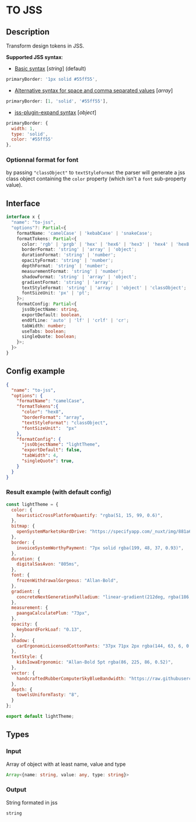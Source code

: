 # TO JSS

## Description

Transform design tokens in JSS.

**Supported JSS syntax**:
- [Basic syntax](https://cssinjs.org/jss-syntax?v=v10.4.0#basic-syntax) [_string_] (default)
```js
primaryBorder: '1px solid #55ff55',
```
- [Alternative syntax for space and comma separated values](https://cssinjs.org/jss-syntax?v=v10.4.0#alternative-syntax-for-space-and-comma-separated-values) [_array_]
```js
primaryBorder: [1, 'solid', '#55ff55'],
```
- [jss-plugin-expand syntax](https://cssinjs.org/jss-plugin-expand?v=v10.4.0#better-syntax-for-complex-properties) [_object_]
```js
primaryBorder: {
  width: 1,
  type: 'solid',
  color: '#55ff55'
},
```

### Optionnal format for font
by passing `"classObject"` to `textStyleFormat` the parser will generate a jss class object containing the `color` property (which isn't a `font` sub-property value).

## Interface
```ts
interface x {
  "name": "to-jss",
  "options"?: Partial<{
    formatName: 'camelCase' | 'kebabCase' | 'snakeCase';
    formatTokens: Partial<{
      color: 'rgb' | 'prgb' | 'hex' | 'hex6' | 'hex3' | 'hex4' | 'hex8' | 'name' | 'hsl' | 'hsv';
      borderFormat: 'string' | 'array' | 'object';
      durationFormat: 'string' | 'number';
      opacityFormat: 'string' | 'number';
      depthFormat: 'string' | 'number';
      measurementFormat: 'string' | 'number';
      shadowFormat: 'string' | 'array' | 'object';
      gradientFormat: 'string' | 'array';
      textStyleFormat: 'string' | 'array' | 'object' | 'classObject';
      fontSizeUnit: 'px' | 'pt';
    }>;
    formatConfig: Partial<{
      jssObjectName: string,
      exportDefault: boolean,
      endOfLine: 'auto' | 'lf' | 'crlf' | 'cr';
      tabWidth: number;
      useTabs: boolean;
      singleQuote: boolean;
    }>;
  }>
}
```

## Config example
```json
{
  "name": "to-jss",
  "options": {
    "formatName": "camelCase",
    "formatTokens":{
      "color": "hex8",
      "borderFormat": "array",
      "textStyleFormat": "classObject",
      "fontSizeUnit":  "px"
    },
    "formatConfig": {
      "jssObjectName": "lightTheme",
      "exportDefault": false,
      "tabWidth": 4,
      "singleQuote": true,
    }
  }
}
```

### Result example (with default config)

```js
const lightTheme = {
  color: {
    heuristicCrossPlatformQuantify: "rgba(51, 15, 99, 0.6)",
  },
  bitmap: {
    openSystemMarketsHardDrive: "https://specifyapp.com/_nuxt/img/881a6b6.webp",
  },
  border: {
    invoiceSystemWorthyPayment: "7px solid rgba(199, 48, 37, 0.93)",
  },
  duration: {
    digitalSasAvon: "805ms",
  },
  font: {
    frozenWithdrawalGorgeous: "Allan-Bold",
  },
  gradient: {
    concreteNextGenerationPalladium: "linear-gradient(212deg, rgba(186, 149, 255, 0.34) 0%), rgba(229, 120, 89, 0.79) 13%), linear-gradient(6deg, rgba(198, 251, 160, 0.54) 70%), rgba(2, 82, 41, 0.33) 80%), linear-gradient(256deg, rgba(95, 26, 90, 0.9) 38%), rgba(24, 64, 49, 0.6) 55%), linear-gradient(320deg, rgba(54, 214, 6, 0.72) 6%), rgba(47, 5, 13, 0.45) 74%), linear-gradient(79deg, rgba(238, 133, 11, 0.24) 100%), rgba(139, 117, 228, 0.63) 48%)",
  },
  measurement: {
    paangaCalculatePlum: "73px",
  },
  opacity: {
    keyboardForkLoaf: "0.13",
  },
  shadow: {
    carErgonomicLicensedCottonPants: "37px 71px 2px rgba(144, 63, 6, 0.28)",
  },
  textStyle: {
    kidsIowaErgonomic: "Allan-Bold 5pt rgba(86, 225, 86, 0.52)",
  },
  vector: {
    handcraftedRubberComputerSkyBlueBandwidth: "https://raw.githubusercontent.com/feathericons/feather/master/icons/alert-circle.svg",
  },
  depth: {
    towelsUniformTasty: "8",
  }
};

export default lightTheme;
```

## Types

### Input

Array of object with at least name, value and type

```ts
Array<{name: string, value: any, type: string}>
```

### Output

String formated in jss

```ts
string
```
